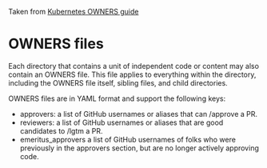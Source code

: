 Taken from [Kubernetes OWNERS guide](https://www.kubernetes.dev/docs/guide/owners/#owners)

# OWNERS files
Each directory that contains a unit of independent code or content may also contain an OWNERS file. This file applies to everything within the directory, including the OWNERS file itself, sibling files, and child directories.

OWNERS files are in YAML format and support the following keys:

- approvers: a list of GitHub usernames or aliases that can /approve a PR.
- reviewers: a list of GitHub usernames or aliases that are good candidates to /lgtm a PR.
- emeritus_approvers a list of GitHub usernames of folks who were previously in the approvers section, but are no longer actively approving code.

